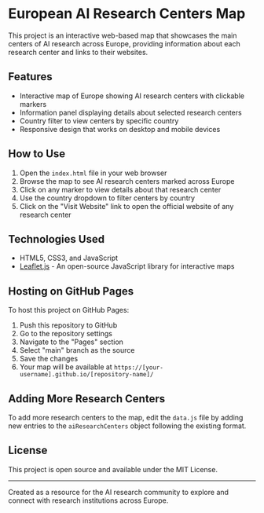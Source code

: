 # European AI Research Centers Map

This project is an interactive web-based map that showcases the main centers of AI research across Europe, providing information about each research center and links to their websites.

## Features

- Interactive map of Europe showing AI research centers with clickable markers
- Information panel displaying details about selected research centers
- Country filter to view centers by specific country
- Responsive design that works on desktop and mobile devices

## How to Use

1. Open the `index.html` file in your web browser
2. Browse the map to see AI research centers marked across Europe
3. Click on any marker to view details about that research center
4. Use the country dropdown to filter centers by country
5. Click on the "Visit Website" link to open the official website of any research center

## Technologies Used

- HTML5, CSS3, and JavaScript
- [Leaflet.js](https://leafletjs.com/) - An open-source JavaScript library for interactive maps

## Hosting on GitHub Pages

To host this project on GitHub Pages:

1. Push this repository to GitHub
2. Go to the repository settings
3. Navigate to the "Pages" section
4. Select "main" branch as the source
5. Save the changes
6. Your map will be available at `https://[your-username].github.io/[repository-name]/`

## Adding More Research Centers

To add more research centers to the map, edit the `data.js` file by adding new entries to the `aiResearchCenters` object following the existing format.

## License

This project is open source and available under the MIT License.

---

Created as a resource for the AI research community to explore and connect with research institutions across Europe. 